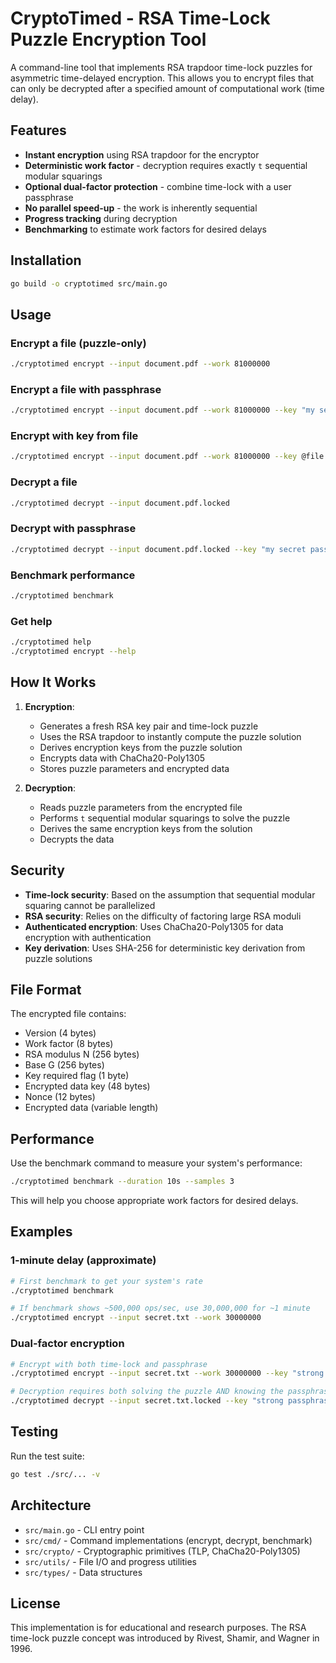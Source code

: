 # CryptoTimed - RSA Time-Lock Puzzle Encryption Tool

A command-line tool that implements RSA trapdoor time-lock puzzles for asymmetric time-delayed encryption. This allows you to encrypt files that can only be decrypted after a specified amount of computational work (time delay).

## Features

- **Instant encryption** using RSA trapdoor for the encryptor
- **Deterministic work factor** - decryption requires exactly `t` sequential modular squarings
- **Optional dual-factor protection** - combine time-lock with a user passphrase
- **No parallel speed-up** - the work is inherently sequential
- **Progress tracking** during decryption
- **Benchmarking** to estimate work factors for desired delays

## Installation

```bash
go build -o cryptotimed src/main.go
```

## Usage

### Encrypt a file (puzzle-only)
```bash
./cryptotimed encrypt --input document.pdf --work 81000000
```

### Encrypt a file with passphrase
```bash
./cryptotimed encrypt --input document.pdf --work 81000000 --key "my secret passphrase"
```

### Encrypt with key from file
```bash
./cryptotimed encrypt --input document.pdf --work 81000000 --key @file:keyfile.txt
```

### Decrypt a file
```bash
./cryptotimed decrypt --input document.pdf.locked
```

### Decrypt with passphrase
```bash
./cryptotimed decrypt --input document.pdf.locked --key "my secret passphrase"
```

### Benchmark performance
```bash
./cryptotimed benchmark
```

### Get help
```bash
./cryptotimed help
./cryptotimed encrypt --help
```

## How It Works

1. **Encryption**: 
   - Generates a fresh RSA key pair and time-lock puzzle
   - Uses the RSA trapdoor to instantly compute the puzzle solution
   - Derives encryption keys from the puzzle solution
   - Encrypts data with ChaCha20-Poly1305
   - Stores puzzle parameters and encrypted data

2. **Decryption**:
   - Reads puzzle parameters from the encrypted file
   - Performs `t` sequential modular squarings to solve the puzzle
   - Derives the same encryption keys from the solution
   - Decrypts the data

## Security

- **Time-lock security**: Based on the assumption that sequential modular squaring cannot be parallelized
- **RSA security**: Relies on the difficulty of factoring large RSA moduli
- **Authenticated encryption**: Uses ChaCha20-Poly1305 for data encryption with authentication
- **Key derivation**: Uses SHA-256 for deterministic key derivation from puzzle solutions

## File Format

The encrypted file contains:
- Version (4 bytes)
- Work factor (8 bytes) 
- RSA modulus N (256 bytes)
- Base G (256 bytes)
- Key required flag (1 byte)
- Encrypted data key (48 bytes)
- Nonce (12 bytes)
- Encrypted data (variable length)

## Performance

Use the benchmark command to measure your system's performance:

```bash
./cryptotimed benchmark --duration 10s --samples 3
```

This will help you choose appropriate work factors for desired delays.

## Examples

### 1-minute delay (approximate)
```bash
# First benchmark to get your system's rate
./cryptotimed benchmark

# If benchmark shows ~500,000 ops/sec, use 30,000,000 for ~1 minute
./cryptotimed encrypt --input secret.txt --work 30000000
```

### Dual-factor encryption
```bash
# Encrypt with both time-lock and passphrase
./cryptotimed encrypt --input secret.txt --work 30000000 --key "strong passphrase"

# Decryption requires both solving the puzzle AND knowing the passphrase
./cryptotimed decrypt --input secret.txt.locked --key "strong passphrase"
```

## Testing

Run the test suite:

```bash
go test ./src/... -v
```

## Architecture

- `src/main.go` - CLI entry point
- `src/cmd/` - Command implementations (encrypt, decrypt, benchmark)
- `src/crypto/` - Cryptographic primitives (TLP, ChaCha20-Poly1305)
- `src/utils/` - File I/O and progress utilities
- `src/types/` - Data structures

## License

This implementation is for educational and research purposes. The RSA time-lock puzzle concept was introduced by Rivest, Shamir, and Wagner in 1996.